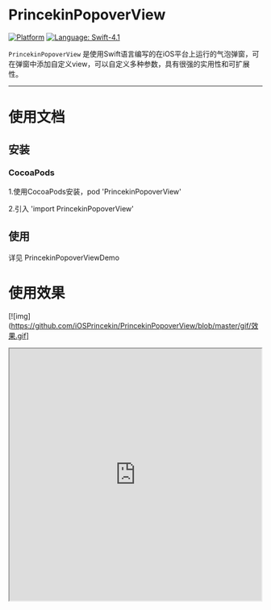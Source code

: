 PrincekinPopoverView
===========

[![Platform](http://cocoapod-badges.herokuapp.com/p/PrincekinPopoverView/badge.png)](https://github.com/iOSPrincekin/PrincekinPopoverView)
[![Language: Swift-4.1](https://img.shields.io/badge/Swift-4.1-blue.svg)](https://swift.org)


`PrincekinPopoverView` 是使用Swift语言编写的在iOS平台上运行的气泡弹窗，可在弹窗中添加自定义view，可以自定义多种参数，具有很强的实用性和可扩展性。

----

# 使用文档

## 安装

### CocoaPods
1.使用CocoaPods安装，pod 'PrincekinPopoverView'

2.引入 'import PrincekinPopoverView'
## 使用
详见 PrincekinPopoverViewDemo
    
# 使用效果

[![img](https://github.com/iOSPrincekin/PrincekinPopoverView/blob/master/gif/效果.gif]
<iframe height=500 width=500 src="https://github.com/iOSPrincekin/PrincekinPopoverView/blob/master/gif/效果.gif">


----
# 许可

PrincekinPopoverView 是在MIT协议下开发完成的. 关于细节请查看[MIT协议](https://github.com/iOSPrincekin/PrincekinPopoverView/blob/master/LICENSE)。
